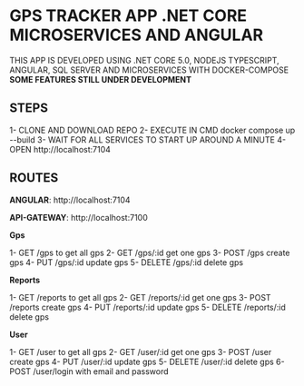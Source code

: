 # GPS TRACKER APP .NET CORE MICROSERVICES AND ANGULAR

THIS APP IS DEVELOPED USING .NET CORE 5.0, NODEJS TYPESCRIPT, ANGULAR, SQL SERVER AND MICROSERVICES WITH DOCKER-COMPOSE
**SOME FEATURES STILL UNDER DEVELOPMENT**

## STEPS

1- CLONE AND DOWNLOAD REPO
2- EXECUTE IN CMD docker compose up --build
3- WAIT FOR ALL SERVICES TO START UP AROUND A MINUTE
4- OPEN http://localhost:7104

## ROUTES

**ANGULAR**: http://localhost:7104

**API-GATEWAY**: http://localhost:7100

**Gps**

1- GET /gps to get all gps
2- GET /gps/:id get one gps
3- POST /gps create gps
4- PUT /gps/:id update gps
5- DELETE /gps/:id delete gps

**Reports**

1- GET /reports to get all gps
2- GET /reports/:id get one gps
3- POST /reports create gps
4- PUT /reports/:id update gps
5- DELETE /reports/:id delete gps

**User**

1- GET /user to get all gps
2- GET /user/:id get one gps
3- POST /user create gps
4- PUT /user/:id update gps
5- DELETE /user/:id delete gps
6- POST /user/login with email and password
